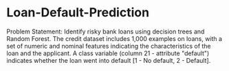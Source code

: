 # Loan-Default-Prediction

Problem Statement:                                                                                                                         Identify risky bank loans using decision trees and Random Forest. The credit dataset includes 1,000 examples on loans, with a set of numeric and nominal features indicating the characteristics of the loan and the applicant. 
	A class variable (column 21 - attribute "default") indicates whether the loan went into default [1 - No default, 2 - Default]. 
